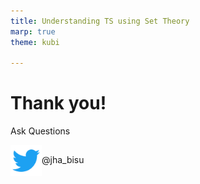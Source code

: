 ```yaml
---
title: Understanding TS using Set Theory
marp: true
theme: kubi

---
```


<!-- _class: lead title -->
<!-- _footer: '' -->

# Thank you!

Ask Questions 
<p><img src="./media/twitter.png" style="width: 50px; vertical-align: middle">@jha_bisu </p>

